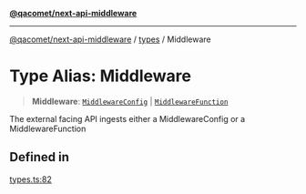 [**@qacomet/next-api-middleware**](../../README.md)

***

[@qacomet/next-api-middleware](../../modules.md) / [types](../README.md) / Middleware

# Type Alias: Middleware

> **Middleware**: [`MiddlewareConfig`](../interfaces/MiddlewareConfig.md) \| [`MiddlewareFunction`](MiddlewareFunction.md)

The external facing API ingests either a MiddlewareConfig or a MiddlewareFunction

## Defined in

[types.ts:82](https://github.com/QAComet/next-api-middleware/blob/1c65ba86d75ce5f9f421c416d51a423d428d8e19/src/types.ts#L82)
